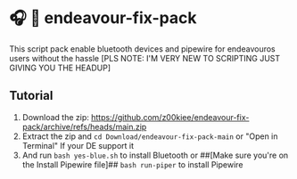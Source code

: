 # 🎧 🎤 endeavour-fix-pack
This script pack enable bluetooth devices and pipewire for endeavouros users without the hassle [PLS NOTE: I'M VERY NEW TO SCRIPTING JUST GIVING YOU THE HEADUP]

## Tutorial
1. Download the zip:
https://github.com/z00kiee/endeavour-fix-pack/archive/refs/heads/main.zip
2. Extract the zip and ```cd Download/endeavour-fix-pack-main``` or "Open in Terminal" If your DE support it
3. And run ```bash yes-blue.sh``` to install Bluetooth or ##[Make sure you're on the Install Pipewire file]## ```bash run-piper``` to install Pipewire
